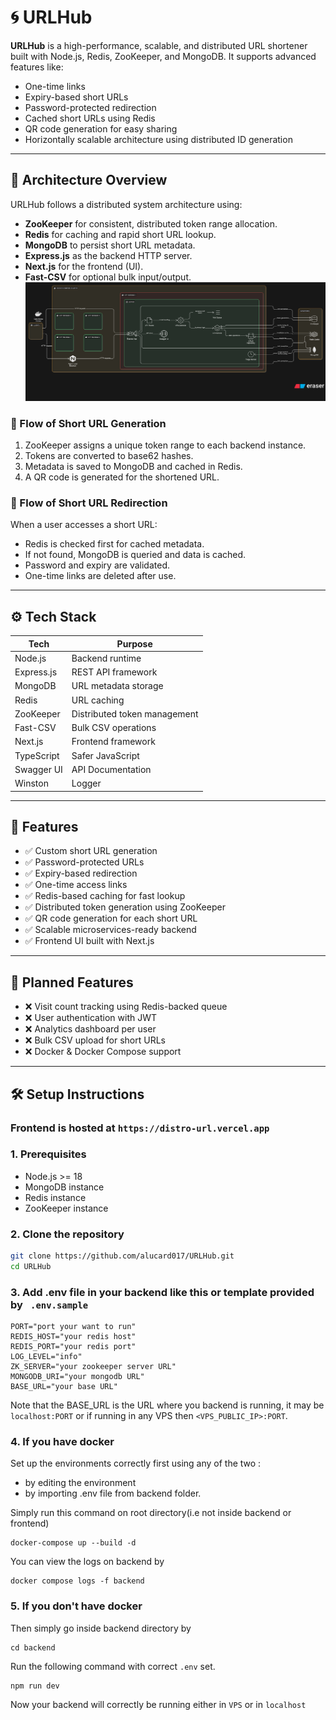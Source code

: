 # 🌀 URLHub

**URLHub** is a high-performance, scalable, and distributed URL shortener built with Node.js, Redis, ZooKeeper, and MongoDB. It supports advanced features like:

- One-time links
- Expiry-based short URLs
- Password-protected redirection
- Cached short URLs using Redis
- QR code generation for easy sharing
- Horizontally scalable architecture using distributed ID generation

---

## 🔗 Architecture Overview

URLHub follows a distributed system architecture using:

- **ZooKeeper** for consistent, distributed token range allocation.
- **Redis** for caching and rapid short URL lookup.
- **MongoDB** to persist short URL metadata.
- **Express.js** as the backend HTTP server.
- **Next.js** for the frontend (UI).
- **Fast-CSV** for optional bulk input/output.
![Diagram](architecture-bl.png)
### 🔗 Flow of Short URL Generation

1. ZooKeeper assigns a unique token range to each backend instance.
2. Tokens are converted to base62 hashes.
3. Metadata is saved to MongoDB and cached in Redis.
4. A QR code is generated for the shortened URL.

### 🔗 Flow of Short URL Redirection

When a user accesses a short URL:

- Redis is checked first for cached metadata.
- If not found, MongoDB is queried and data is cached.
- Password and expiry are validated.
- One-time links are deleted after use.

---

## ⚙️ Tech Stack

| Tech       | Purpose                      |
| ---------- | ---------------------------- |
| Node.js    | Backend runtime              |
| Express.js | REST API framework           |
| MongoDB    | URL metadata storage         |
| Redis      | URL caching                  |
| ZooKeeper  | Distributed token management |
| Fast-CSV   | Bulk CSV operations          |
| Next.js    | Frontend framework           |
| TypeScript | Safer JavaScript             |
| Swagger UI | API Documentation            |
| Winston    | Logger                       |

---

## 🔗 Features

- ✅ Custom short URL generation
- ✅ Password-protected URLs
- ✅ Expiry-based redirection
- ✅ One-time access links
- ✅ Redis-based caching for fast lookup
- ✅ Distributed token generation using ZooKeeper
- ✅ QR code generation for each short URL
- ✅ Scalable microservices-ready backend
- ✅ Frontend UI built with Next.js

---

## 🔗 Planned Features

- ❌ Visit count tracking using Redis-backed queue
- ❌ User authentication with JWT
- ❌ Analytics dashboard per user
- ❌ Bulk CSV upload for short URLs
- ❌ Docker & Docker Compose support

---

## 🛠️ Setup Instructions

### Frontend is hosted at `https://distro-url.vercel.app`

### 1. Prerequisites

- Node.js >= 18
- MongoDB instance
- Redis instance
- ZooKeeper instance

### 2. Clone the repository

```bash
git clone https://github.com/alucard017/URLHub.git
cd URLHub
```

### 3. Add .env file in your backend like this or template provided by ` .env.sample`

```
PORT="port your want to run"
REDIS_HOST="your redis host"
REDIS_PORT="your redis port"
LOG_LEVEL="info"
ZK_SERVER="your zookeeper server URL"
MONGODB_URI="your mongodb URL"
BASE_URL="your base URL"

```

Note that the BASE_URL is the URL where you backend is running, it may be `localhost:PORT` or if running in any VPS then `<VPS_PUBLIC_IP>:PORT`.

### 4. If you have docker

Set up the environments correctly first using any of the two :

- by editing the environment
- by importing .env file from backend folder.

Simply run this command on root directory(i.e not inside backend or frontend)

```
docker-compose up --build -d
```

You can view the logs on backend by

```
docker compose logs -f backend
```

### 5. If you don't have docker

Then simply go inside backend directory by

```
cd backend
```

Run the following command with correct `.env` set.

```
npm run dev
```

Now your backend will correctly be running either in `VPS` or in `localhost`

```
